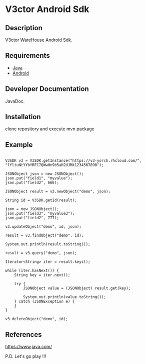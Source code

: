 # V3ctor Android Sdk #

## Description ##
V3ctor WareHouse Android Sdk.

## Requirements ##
* [Java](https://www.java.com/es/download/)
* [Android](https://es.wikipedia.org/wiki/Android)

## Developer Documentation ##
JavaDoc.

## Installation ##
clone repository and execute mvn package

## Example ##
~~~

V3SDK v3 = V3SDK.getInstance("https://v3-yorch.rhcloud.com/", "lYltuNtYYbYRFC7QWwHn9b5aH2UJMk1234567890");
                
JSONObject json = new JSONObject();
json.put("field1", "myvalue");
json.put("field2", 666);

JSONObject result = v3.newObject("demo", json);

String id = V3SDK.getId(result);

json = new JSONObject();
json.put("field3", "myvalue3");
json.put("field2", 777);

v3.updateObject("demo", id, json);

result = v3.findObject("demo", id);

System.out.println(result.toString());

result = v3.query("demo", json);

Iterator<String> iter = result.keys();

while (iter.hasNext()) {
    String key = iter.next();
    
    try {
        JSONObject value = (JSONObject) result.get(key);
        
        System.out.println(value.toString());
    } catch (JSONException e) {
    }
}

v3.deleteObject("demo", id);

~~~

## References ##
https://www.java.com/

P.D. Let's go play !!!







